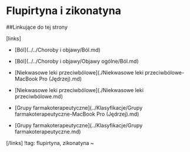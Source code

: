 # Flupirtyna i zikonatyna





##Linkujące do tej strony

[links]

- [Ból](../../Choroby i objawy/Ból.md)

- [Ból](../../Choroby i objawy/Objawy ogólne/Ból.md)

- [Niekwasowe leki przeciwbólowe](./Niekwasowe leki przeciwbólowe-MacBook Pro (Jędrzej).md)

- [Niekwasowe leki przeciwbólowe](./Niekwasowe leki przeciwbólowe.md)

- [Grupy farmakoterapeutyczne](../Klasyfikacje/Grupy farmakoterapeutyczne-MacBook Pro (Jędrzej).md)

- [Grupy farmakoterapeutyczne](../Klasyfikacje/Grupy farmakoterapeutyczne.md)


[/links]
!tag: flupirtyna, zikonatyna
~











